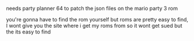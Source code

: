 needs party planner 64 to patch the json files on the mario party 3 rom

you're gonna have to find the rom yourself but roms are pretty easy to find, I wont give you the site where i get my roms from so it wont get sued but the its easy to find
